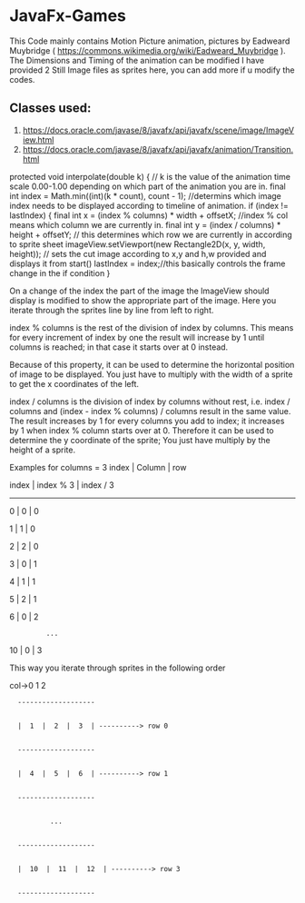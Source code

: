# JavaFx-Games

This Code mainly contains Motion Picture animation, pictures by Eadweard Muybridge ( https://commons.wikimedia.org/wiki/Eadweard_Muybridge ). The Dimensions and Timing of the animation can be modified I have provided 2 Still Image files as sprites here, you can add more if u modify the codes.

Classes used:
---------------
1)  https://docs.oracle.com/javase/8/javafx/api/javafx/scene/image/ImageView.html
2)  https://docs.oracle.com/javase/8/javafx/api/javafx/animation/Transition.html

protected void interpolate(double k) { // k is the value of the animation time scale 0.00-1.00 depending on which part of the animation you are in.
        final int index = Math.min((int)(k * count), count - 1); //determins which image index needs to be displayed according to timeline of animation.
        if (index != lastIndex) {
            final int x = (index % columns) * width  + offsetX; //index % col means which column we are currently in.
            final int y = (index / columns) * height + offsetY; // this determines which row we are currently in according to sprite sheet
            imageView.setViewport(new Rectangle2D(x, y, width, height)); // sets the cut image according to x,y and h,w provided and displays it from start()
            lastIndex = index;//this basically controls the frame change in the if condition
        } 

On a change of the index the part of the image the ImageView should display is modified to show the appropriate part of the image. Here you iterate through the sprites line by line from left to right.

index % columns
is the rest of the division of index by columns. This means for every increment of index by one the result will increase by 1 until columns is reached; in that case it starts over at 0 instead.

Because of this property, it can be used to determine the horizontal position of image to be displayed. You just have to multiply with the width of a sprite to get the x coordinates of the left.

index / columns
is the division of index by columns without rest, i.e. index / columns and (index - index % columns) / columns result in the same value. The result increases by 1 for every columns you add to index; it increases by 1 when index % column starts over at 0. Therefore it can be used to determine the y coordinate of the sprite; You just have multiply by the height of a sprite.

Examples for columns = 3
index   |   Column     |    row


index   |   index % 3  |   index / 3


--------------------------------------


  0     |     0        |     0
  
  
  1     |     1        |     0
  
  
  2     |     2        |     0
  
  
  3     |     0        |     1
  
  
  4     |     1        |     1
  
  
  5     |     2        |     1
  
  
  6     |     0        |     2
  
  
             ...
             
             
 10    |    0         |     3
 
 
This way you iterate through sprites in the following order


col->0      1     2


      -------------------
      
      
      |  1  |  2  |  3  | ----------> row 0
      
      
      -------------------
      
      
      |  4  |  5  |  6  | ----------> row 1
      
      
      -------------------
      
      
              ...
              
              
      -------------------
      
      
      |  10  |  11  |  12  | ----------> row 3
      
      
      -------------------
      
      
